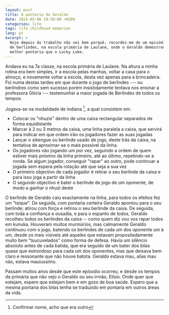 ```yaml
---
layout: post
title: A pontaria do Geraldo
date: 2024-05-06 19:50:00 +0200
categories: life
tags: life childhood memories
lang: pt
excerpt: >
  Hoje depois do trabalho não sei bem porquê, recordei-me de um episódio no jogo
  de berlindes, na escola primária de Laulane, onde o Geraldo demostrou ter
  melhor pontaria que o Lucky Luke.
---
```


Andava eu na 7a classe, na escola primária de Laulane. Na altura a minha rotina
era bem simples, ir a escola pelas manhas, voltar a casa para o almoço, e
novamente voltar a escola, desta vez apenas para a brincadeira. Foi numa destas
tardes em que durante o jogo de berlindes --- ou berlindres como sem sucesso
porém insistidamente
tentava nos ensinar a professora Glória --- testemunhei a maior jogada de
Berlindes de todos os tempos.

Jogava-se na modalidade de indiana [^1], a qual consistem em:

- Colocar os "nhuzis" dentro de uma caixa rectangular separados de forma equidistante
- Marcar à 2 ou 3 metros da caixa, uma linha paralela a caixa, que servirá para
  indicar em que ordem irão os jogadores fazer as suas jogadas
- Lançar o xikengue ou berlinde usado de jogo, deste trás da caixa, na tentativa de aproximar-se o mais possivel da linha.
- Os jogadores vão jogando um por vez, seguindo a ordem de quem estiver mais
  próximo da linha primeiro, até ao último, repetindo-se a ronda. Se algum
  jogador, conseguir "rapar" ao outro, pode continuar a jogada sem espera pela
  rotação até que seja a sua  vez
- O primeiro objectivo de cada jogador é retirar o seu berlinde da caixa e para isso joga a partir da linha
- O segundo objectivo é bater o berlinde de jogo de um oponente, de modo a ganhar o nhuzi deste

O berlinde de Geraldo caiu exactamente na linha, para todos os efeitos fez um
"tsique". De seguida, com pontaria certeira Geraldo apontou para o seu berlinde;
atirou com força e retirou o seu berlinde da caixa. De seguida, com toda a
confiança e ousadia, e para o espanto de todos, Geraldo recolheu todos os
berlindes da caixa -- como quem diz vou vos rapar todos em kunuka. Houveram
muitos murmúrios, mas calmamente Geraldo continuou com o jogo, batendo os
berlindes de cada um dos oponente um à um, desde os mais visiveis até aqueles
que estavam propositadamente muito bem "tsucuvelados" como forma de defesa. Havia
um silêncio absoluto antes de cada batida, que era seguido de um bater dos bilas
quase que estrondoso para cada um dos oponentes, mas que deixava bem claro e
ressonante que não houve batota. Geraldo estava mau, alias mau não, estava mauiussímo.

Passam muitos anos desde que este epísodio ocorreu, e desde os tempos da primária que não
vejo o Geraldo ou seu irmão, Elísio. Onde quer que estejam, espero que estejam bem e em
gozo de boa saúde. Espero que a mesma pontaria dos bilas tenha se traduzido em
pontaria em outros áreas da vida.

<!-- Local Variables: -->
<!-- ispell-local-dictionary: "portuguese" -->
<!-- End: -->

[^1]: Confirmar nome, acho que era outro
